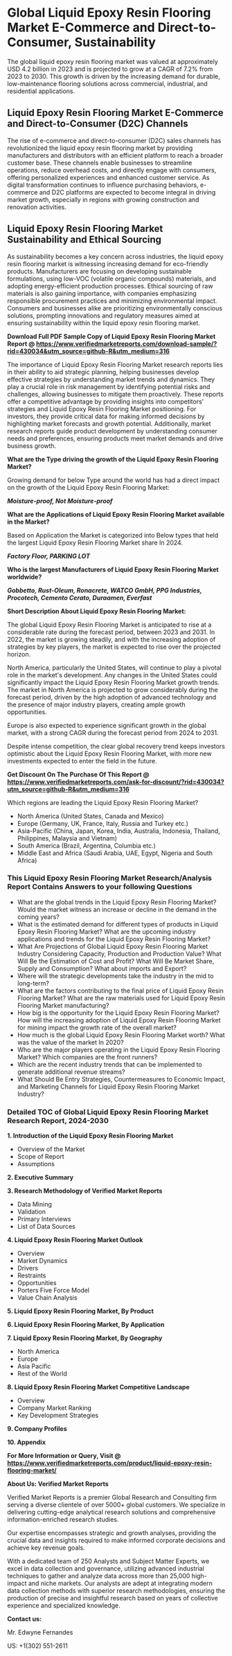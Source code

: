 <h1>Global Liquid Epoxy Resin Flooring Market E-Commerce and Direct-to-Consumer, Sustainability</h1><p class=""><p>The global liquid epoxy resin flooring market was valued at approximately USD 4.2 billion in 2023 and is projected to grow at a CAGR of 7.2% from 2023 to 2030. This growth is driven by the increasing demand for durable, low-maintenance flooring solutions across commercial, industrial, and residential applications.</p><h2>Liquid Epoxy Resin Flooring Market E-Commerce and Direct-to-Consumer (D2C) Channels</h2><p>The rise of e-commerce and direct-to-consumer (D2C) sales channels has revolutionized the liquid epoxy resin flooring market by providing manufacturers and distributors with an efficient platform to reach a broader customer base. These channels enable businesses to streamline operations, reduce overhead costs, and directly engage with consumers, offering personalized experiences and enhanced customer service. As digital transformation continues to influence purchasing behaviors, e-commerce and D2C platforms are expected to become integral in driving market growth, especially in regions with growing construction and renovation activities.</p><h2>Liquid Epoxy Resin Flooring Market Sustainability and Ethical Sourcing</h2><p>As sustainability becomes a key concern across industries, the liquid epoxy resin flooring market is witnessing increasing demand for eco-friendly products. Manufacturers are focusing on developing sustainable formulations, using low-VOC (volatile organic compounds) materials, and adopting energy-efficient production processes. Ethical sourcing of raw materials is also gaining importance, with companies emphasizing responsible procurement practices and minimizing environmental impact. Consumers and businesses alike are prioritizing environmentally conscious solutions, prompting innovations and regulatory measures aimed at ensuring sustainability within the liquid epoxy resin flooring market.</p></p><p class=""><strong>Download Full PDF Sample Copy of Liquid Epoxy Resin Flooring Market Report @ <a href="https://www.verifiedmarketreports.com/download-sample/?rid=430034&utm_source=github-R&utm_medium=316" target="_blank">https://www.verifiedmarketreports.com/download-sample/?rid=430034&utm_source=github-R&utm_medium=316</a></strong></p><p>The importance of&nbsp;Liquid Epoxy Resin Flooring Market research reports lies in their ability to aid strategic planning, helping businesses develop effective strategies by understanding market trends and dynamics. They play a crucial role in risk management by identifying potential risks and challenges, allowing businesses to mitigate them proactively. These reports offer a competitive advantage by providing insights into competitors' strategies and Liquid Epoxy Resin Flooring Market positioning. For investors, they provide critical data for making informed decisions by highlighting market forecasts and growth potential. Additionally, market research reports guide product development by understanding consumer needs and preferences, ensuring products meet market demands and drive business growth.</p><p><strong>What are the&nbsp;Type driving the growth of the Liquid Epoxy Resin Flooring Market?</strong></p><p id="" class="">Growing demand for below Type around the world has had a direct impact on the growth of the Liquid Epoxy Resin Flooring Market:</p><p class=""><em><strong>Moisture-proof, Not Moisture-proof</strong></em></p><p class=""><strong>What are the&nbsp;Applications&nbsp;of Liquid Epoxy Resin Flooring Market available in the Market?</strong></p><p id="" class="">Based on Application the Market is categorized into Below types that held the largest Liquid Epoxy Resin Flooring Market share In 2024.</p><p class=""><em><strong>Factory Floor, PARKING LOT</strong></em></p><p class=""><strong>Who is the largest Manufacturers of Liquid Epoxy Resin Flooring Market worldwide?</strong></p><p><em><strong>Gobbetto, Rust-Oleum, Ronacrete, WATCO GmbH, PPG Industries, Procotech, Cemento Cerato, Duraamen, Everfast</strong></em></p><p id="" class=""><strong>Short Description About Liquid Epoxy Resin Flooring Market:</strong></p><p>The global Liquid Epoxy Resin Flooring Market is anticipated to rise at a considerable rate during the forecast period, between 2023 and 2031. In 2022, the market is growing steadily, and with the increasing adoption of strategies by key players, the market is expected to rise over the projected horizon.</p><p>North America, particularly the United States, will continue to play a pivotal role in the market's development. Any changes in the United States could significantly impact the Liquid Epoxy Resin Flooring Market growth trends. The market in North America is projected to grow considerably during the forecast period, driven by the high adoption of advanced technology and the presence of major industry players, creating ample growth opportunities.</p><p>Europe is also expected to experience significant growth in the global market, with a strong CAGR during the forecast period from 2024 to 2031.</p><p>Despite intense competition, the clear global recovery trend keeps investors optimistic about the Liquid Epoxy Resin Flooring Market, with more new investments expected to enter the field in the future.</p><p id="" class=""><strong>Get Discount On The Purchase Of This Report @ <a href="https://www.verifiedmarketreports.com/ask-for-discount/?rid=430034?utm_source=github-R&utm_medium=316" target="_blank">https://www.verifiedmarketreports.com/ask-for-discount/?rid=430034?utm_source=github-R&utm_medium=316</a></strong></p><p class="">Which regions are leading the Liquid Epoxy Resin Flooring Market?</p><ul><li>North America (United States, Canada and Mexico)</li><li>Europe (Germany, UK, France, Italy, Russia and Turkey etc.)</li><li>Asia-Pacific (China, Japan, Korea, India, Australia, Indonesia, Thailand, Philippines, Malaysia and Vietnam)</li><li>South America (Brazil, Argentina, Columbia etc.)</li><li>Middle East and Africa (Saudi Arabia, UAE, Egypt, Nigeria and South Africa)</li></ul><h3 id="" class="">This Liquid Epoxy Resin Flooring Market Research/Analysis Report Contains Answers to your following Questions</h3><ul><li>What are the global trends in the Liquid Epoxy Resin Flooring Market? Would the market witness an increase or decline in the demand in the coming years?</li><li>What is the estimated demand for different types of products in Liquid Epoxy Resin Flooring Market? What are the upcoming industry applications and trends for the Liquid Epoxy Resin Flooring Market?</li><li>What Are Projections of Global Liquid Epoxy Resin Flooring Market Industry Considering Capacity, Production and Production Value? What Will Be the Estimation of Cost and Profit? What Will Be Market Share, Supply and Consumption? What about imports and Export?</li><li>Where will the strategic developments take the industry in the mid to long-term?</li><li>What are the factors contributing to the final price of Liquid Epoxy Resin Flooring Market? What are the raw materials used for Liquid Epoxy Resin Flooring Market manufacturing?</li><li>How big is the opportunity for the Liquid Epoxy Resin Flooring Market? How will the increasing adoption of Liquid Epoxy Resin Flooring Market for mining impact the growth rate of the overall market?</li><li>How much is the global Liquid Epoxy Resin Flooring Market worth? What was the value of the market In 2020?</li><li>Who are the major players operating in the Liquid Epoxy Resin Flooring Market? Which companies are the front runners?</li><li>Which are the recent industry trends that can be implemented to generate additional revenue streams?</li><li>What Should Be Entry Strategies, Countermeasures to Economic Impact, and Marketing Channels for Liquid Epoxy Resin Flooring Market Industry?</li></ul><h3 id="" class="">Detailed TOC of Global Liquid Epoxy Resin Flooring Market Research Report, 2024-2030</h3><p id="" class=""><strong>1. Introduction of the Liquid Epoxy Resin Flooring Market</strong></p><ul><li>Overview of the Market</li><li>Scope of Report</li><li>Assumptions</li></ul><p id="" class=""><strong>2. Executive Summary</strong></p><p id="" class=""><strong>3. Research Methodology of Verified Market Reports</strong></p><ul><li>Data Mining</li><li>Validation</li><li>Primary Interviews</li><li>List of Data Sources</li></ul><p id="" class=""><strong>4. Liquid Epoxy Resin Flooring Market Outlook</strong></p><ul><li>Overview</li><li>Market Dynamics</li><li>Drivers</li><li>Restraints</li><li>Opportunities</li><li>Porters Five Force Model</li><li>Value Chain Analysis</li></ul><p id="" class=""><strong>5. Liquid Epoxy Resin Flooring Market, By Product</strong></p><p id="" class=""><strong>6. Liquid Epoxy Resin Flooring Market, By Application</strong></p><p id="" class=""><strong>7. Liquid Epoxy Resin Flooring Market, By Geography</strong></p><ul><li>North America</li><li>Europe</li><li>Asia Pacific</li><li>Rest of the World</li></ul><p id="" class=""><strong>8. Liquid Epoxy Resin Flooring Market Competitive Landscape</strong></p><ul><li>Overview</li><li>Company Market Ranking</li><li>Key Development Strategies</li></ul><p id="" class=""><strong>9. Company Profiles</strong></p><p id="" class=""><strong>10. Appendix</strong></p><p id="" class=""><strong>For More Information or Query, Visit @ <a href="https://www.verifiedmarketreports.com/product/liquid-epoxy-resin-flooring-market/" target="_blank">https://www.verifiedmarketreports.com/product/liquid-epoxy-resin-flooring-market/</a></strong></p><p id="" class=""><strong>About Us: Verified Market Reports</strong></p><p id="" class="">Verified Market Reports is a premier Global Research and Consulting firm serving a diverse clientele of over 5000+ global customers. We specialize in delivering cutting-edge analytical research solutions and comprehensive information-enriched research studies.</p><p id="" class="">Our expertise encompasses strategic and growth analyses, providing the crucial data and insights required to make informed corporate decisions and achieve key revenue goals.</p><p id="" class="">With a dedicated team of 250 Analysts and Subject Matter Experts, we excel in data collection and governance, utilizing advanced industrial techniques to gather and analyze data across more than 25,000 high-impact and niche markets. Our analysts are adept at integrating modern data collection methods with superior research methodologies, ensuring the production of precise and insightful research based on years of collective experience and specialized knowledge.</p><p id="" class=""><strong>Contact us:</strong></p><p id="" class="">Mr. Edwyne Fernandes</p><p id="" class="">US: +1(302) 551-2611</p>